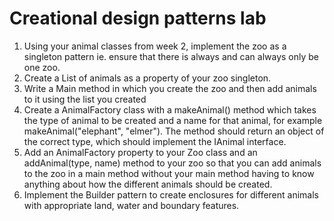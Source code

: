 # Creational design patterns lab


1. Using your animal classes from week 2, implement the zoo as a singleton pattern ie. ensure that there is always and can always only be one zoo.
2. Create a List of animals as a property of your zoo singleton.
2. Write a Main method in which you create the zoo and then add animals to it using the list you created
3. Create a AnimalFactory class with a makeAnimal() method which takes the type of animal to be created and a name for that animal, for example makeAnimal("elephant", "elmer"). The method should return an object of the correct type, which should implement the IAnimal interface.
4. Add an AnimalFactory property to  your Zoo class and an addAnimal(type, name) method to your zoo so that you can add animals to the zoo in a main method without your main method having to know anything about how the different animals should be created.
5. Implement the Builder pattern to create enclosures for different animals with appropriate land, water and boundary features.